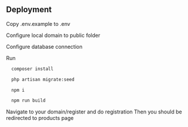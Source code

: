 
## Deployment

Copy .env.example to .env

Configure local domain to public folder

Configure database connection

Run

```bash
  composer install
```

```bash
  php artisan migrate:seed
```

```bash
  npm i
```

```bash
  npm run build
```

Navigate to your domain/register and do registration
Then you should be redirected to products page
